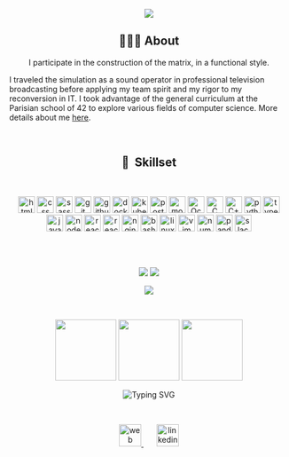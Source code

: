 <p align="center">
  <img src="https://capsule-render.vercel.app/api?type=waving&color=0:00d9ff,100:bc42ff&height=120&section=header&text=Hello,%20world!%20👾&fontSize=60&animation=fadeIn&fontColor=d6ace6&fontAlignY=40" />
</p>

<h2 align="center">👨🏻‍💻&nbsp;About</h2>

<p align="center">
I participate in the construction of the matrix, in a functional style.

I traveled the simulation as a sound operator in professional television broadcasting before applying my team spirit and my rigor to my reconversion in IT.
I took advantage of the general curriculum at the Parisian school of 42 to explore various fields of computer science. More details about me [here](https://jibus22.github.io/about).
</p>

<br/>
<h2 align="center">💾&nbsp;&nbsp;Skillset</h2>
<br/>
<p align="center">
 <img src="https://cdn.jsdelivr.net/gh/devicons/devicon/icons/html5/html5-original.svg" alt="html" width="30" height="30"/>
 <img src="https://cdn.jsdelivr.net/gh/devicons/devicon/icons/css3/css3-original.svg" alt="css" width="30" height="30"/>
 <img src="https://cdn.jsdelivr.net/gh/devicons/devicon/icons/sass/sass-original.svg" alt="sass" width="30" height="30"/>
 <img src="https://cdn.jsdelivr.net/gh/devicons/devicon/icons/git/git-plain-wordmark.svg" alt="git" width="30" height="30"/>
 <img src="https://cdn.jsdelivr.net/gh/devicons/devicon/icons/github/github-original.svg" alt="github" width="30" height="30"/>
 <img src="https://cdn.jsdelivr.net/gh/devicons/devicon/icons/docker/docker-plain-wordmark.svg" alt="docker" width="30" height="30"/>
 <img src="https://cdn.jsdelivr.net/gh/devicons/devicon/icons/kubernetes/kubernetes-plain-wordmark.svg" alt="kubernetes" width="30" height="30"/>
 <img src="https://cdn.jsdelivr.net/gh/devicons/devicon/icons/postgresql/postgresql-plain.svg" alt="postgresql" width="30" height="30"/>
 <img src="https://cdn.jsdelivr.net/gh/devicons/devicon@latest/icons/mongodb/mongodb-plain-wordmark.svg" alt="mongodb" width="30" height="30"/>
 <img src="https://cdn.jsdelivr.net/gh/devicons/devicon/icons/ocaml/ocaml-original.svg" alt="Ocaml" width="30" height="30"/>
 <img src="https://cdn.jsdelivr.net/gh/devicons/devicon/icons/c/c-plain.svg" alt="C" width="30" height="30"/>
 <img src="https://cdn.jsdelivr.net/gh/devicons/devicon/icons/cplusplus/cplusplus-original.svg" alt="C++" width="30" height="30"/>
 <img src="https://cdn.jsdelivr.net/gh/devicons/devicon/icons/python/python-original.svg" alt="python" width="30" height="30"/>
 <img src="https://cdn.jsdelivr.net/gh/devicons/devicon/icons/typescript/typescript-plain.svg" alt="typescript" width="30" height="30"/>
 <img src="https://cdn.jsdelivr.net/gh/devicons/devicon/icons/javascript/javascript-plain.svg" alt="javascript" width="30" height="30"/>
 <img src="https://cdn.jsdelivr.net/gh/devicons/devicon/icons/nodejs/nodejs-original.svg" alt="nodejs" width="30" height="30"/>
 <img src="https://cdn.jsdelivr.net/gh/devicons/devicon/icons/react/react-original.svg" alt="reactjs" width="30" height="30"/>
 <img src="https://cdn.jsdelivr.net/gh/devicons/devicon@latest/icons/redux/redux-original.svg" alt="reactjs" width="30" height="30"/>
 <img src="https://cdn.jsdelivr.net/gh/devicons/devicon/icons/nginx/nginx-original.svg" alt="nginx" width="30" height="30"/>
 <img src="https://cdn.jsdelivr.net/gh/devicons/devicon/icons/bash/bash-original.svg" alt="bash" width="30" height="30"/>
 <img src="https://cdn.jsdelivr.net/gh/devicons/devicon/icons/linux/linux-plain.svg" alt="linux" width="30" height="30"/>
 <img src="https://cdn.jsdelivr.net/gh/devicons/devicon/icons/vim/vim-plain.svg" alt="vim" width="30" height="30"/>
 <img src="https://cdn.jsdelivr.net/gh/devicons/devicon/icons/numpy/numpy-original-wordmark.svg" alt="numpy" width="30" height="30"/>
 <img src="https://cdn.jsdelivr.net/gh/devicons/devicon/icons/pandas/pandas-original-wordmark.svg" alt="panda" width="30" height="30"/>
 <img src="https://cdn.jsdelivr.net/gh/devicons/devicon/icons/slack/slack-original.svg" alt="slack" width="30" height="30"/>
</p>

<br/>
<br/>

<p align="center">
  <a href="https://github.com/Jibus22/Forth" target="_blank"><img src="https://github-readme-stats.vercel.app/api/pin/?username=Jibus22&repo=Forth&theme=blueberry" /></a>
  <a href="https://gist.github.com/Jibus22/990c47910f5c286da4aa784a5a2986d0" target="_blank"><img src="https://github-readme-stats.vercel.app/api/gist?id=990c47910f5c286da4aa784a5a2986d0&theme=blueberry" /></a>
</p>

<p align="center">
  <a href="https://github.com/Jibus22?tab=repositories" target="_blank"><img src="https://github-readme-stats.vercel.app/api/top-langs/?username=Jibus22&layout=compact&theme=blueberry" /></a>
</p>

<br/>

<p align="center">
 <img src="https://media.giphy.com/media/ksE9feSa2b4V2GYwY4/giphy.gif" width="110"/>
  <img src="https://media.giphy.com/media/WUlplcMpOCEmTGBtBW/giphy.gif"  width="110"/>
 <img src="https://media.giphy.com/media/ksE9feSa2b4V2GYwY4/giphy.gif" width="110"/>
</p>
<p align="center">
  <img src="https://readme-typing-svg.demolab.com?font=Fira+Code&size=18&duration=1800&pause=1800&color=5501DC&vCenter=true&width=410&lines=Experience+is+what+you+get...;when+you+didn't+get+what+you+wanted." alt="Typing SVG" />
</p>

<br/>
<p align="center">
 <a href="https://jibus22.github.io/" target="_blank">
  <img height="40" src="https://user-images.githubusercontent.com/46517096/166972883-f5f1d88c-0246-4374-88ac-ded0f2cf0699.png" alt="web" />
 </a>
 <span>&nbsp;&nbsp;&nbsp;&nbsp;&nbsp;</span>
 <a href="https://www.linkedin.com/in/jle-corr/" target="_blank">
  <img height="40" src="https://cdn.simpleicons.org/linkedin/3400c4" alt="linkedin" />
 </a>
</p>
